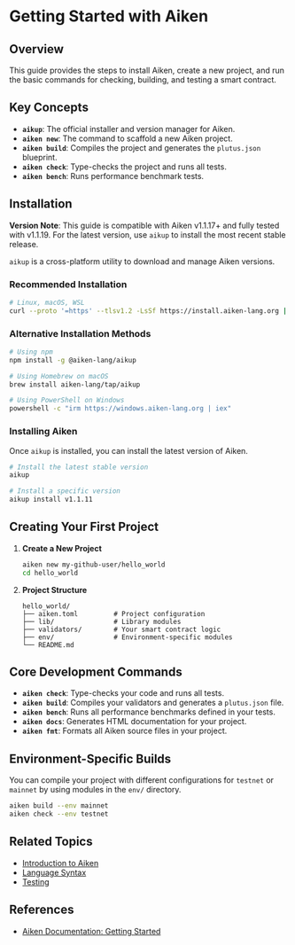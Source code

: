 # Getting Started with Aiken

## Overview

This guide provides the steps to install Aiken, create a new project, and run the basic commands for checking, building, and testing a smart contract.

## Key Concepts

- **`aikup`**: The official installer and version manager for Aiken.
- **`aiken new`**: The command to scaffold a new Aiken project.
- **`aiken build`**: Compiles the project and generates the `plutus.json` blueprint.
- **`aiken check`**: Type-checks the project and runs all tests.
- **`aiken bench`**: Runs performance benchmark tests.

## Installation

**Version Note**: This guide is compatible with Aiken v1.1.17+ and fully tested with v1.1.19. For the latest version, use `aikup` to install the most recent stable release.

`aikup` is a cross-platform utility to download and manage Aiken versions.

### Recommended Installation

```bash
# Linux, macOS, WSL
curl --proto '=https' --tlsv1.2 -LsSf https://install.aiken-lang.org | sh
```

### Alternative Installation Methods

```bash
# Using npm
npm install -g @aiken-lang/aikup

# Using Homebrew on macOS
brew install aiken-lang/tap/aikup

# Using PowerShell on Windows
powershell -c "irm https://windows.aiken-lang.org | iex"
```

### Installing Aiken

Once `aikup` is installed, you can install the latest version of Aiken.

```bash
# Install the latest stable version
aikup

# Install a specific version
aikup install v1.1.11
```

## Creating Your First Project

1. **Create a New Project**

   ```bash
   aiken new my-github-user/hello_world
   cd hello_world
   ```

2. **Project Structure**
   ```
   hello_world/
   ├── aiken.toml         # Project configuration
   ├── lib/               # Library modules
   ├── validators/        # Your smart contract logic
   ├── env/               # Environment-specific modules
   └── README.md
   ```

## Core Development Commands

- **`aiken check`**: Type-checks your code and runs all tests.
- **`aiken build`**: Compiles your validators and generates a `plutus.json` file.
- **`aiken bench`**: Runs all performance benchmarks defined in your tests.
- **`aiken docs`**: Generates HTML documentation for your project.
- **`aiken fmt`**: Formats all Aiken source files in your project.

## Environment-Specific Builds

You can compile your project with different configurations for `testnet` or `mainnet` by using modules in the `env/` directory.

```bash
aiken build --env mainnet
aiken check --env testnet
```

## Related Topics

- [Introduction to Aiken](./introduction.md)
- [Language Syntax](../language/syntax.md)
- [Testing](../language/testing.md)

## References

- [Aiken Documentation: Getting Started](https://aiken-lang.org/getting-started)
